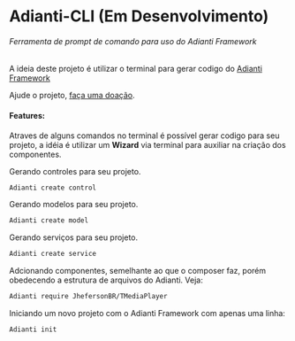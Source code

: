 # Adianti-CLI (Em Desenvolvimento)
###### Ferramenta de prompt de comando para uso do Adianti Framework

A ideia deste projeto é utilizar o terminal para gerar codigo do [Adianti Framework](https://www.adianti.com.br/framework "Adianti Framework")

Ajude o projeto, [faça uma doação](https://pag.ae/7VTfQRAhJ "faça uma doação").

#### Features:
Atraves de alguns comandos no terminal é possível gerar codigo para seu projeto, a idéia é utilizar um **Wizard** via terminal para auxiliar na criação dos componentes.

Gerando controles para seu projeto.

```bash
Adianti create control
```
Gerando modelos para seu projeto.
```bash
Adianti create model
```
Gerando serviços para seu projeto.
```bash
Adianti create service
```
Adcionando componentes, semelhante ao que o composer faz, porém obedecendo a estrutura de arquivos do Adianti. 
Veja:
```bash
Adianti require JhefersonBR/TMediaPlayer
```
Iniciando um novo projeto com o Adianti Framework com apenas uma linha:
```bash
Adianti init
```